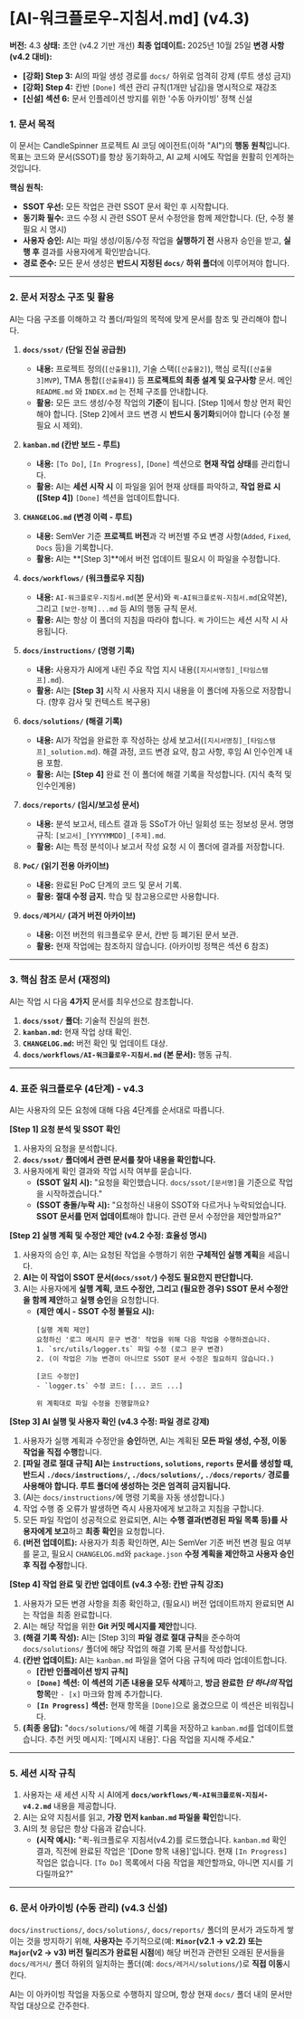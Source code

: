 # [AI-워크플로우-지침서.md] (v4.3)

**버전:** 4.3
**상태:** 초안 (v4.2 기반 개선)
**최종 업데이트:** 2025년 10월 25일
**변경 사항(v4.2 대비):**
* **[강화] Step 3:** AI의 파일 생성 경로를 `docs/` 하위로 엄격히 강제 (루트 생성 금지)
* **[강화] Step 4:** 칸반 `[Done]` 섹션 관리 규칙(1개만 남김)을 명시적으로 재강조
* **[신설] 섹션 6:** 문서 인플레이션 방지를 위한 '수동 아카이빙' 정책 신설

### **1. 문서 목적**

이 문서는 CandleSpinner 프로젝트 AI 코딩 에이전트(이하 "AI")의 **행동 원칙**입니다. 목표는 코드와 문서(SSOT)를 항상 동기화하고, AI 교체 시에도 작업을 원활히 인계하는 것입니다.

**핵심 원칙:**
* **SSOT 우선:** 모든 작업은 관련 SSOT 문서 확인 후 시작합니다.
* **동기화 필수:** 코드 수정 시 관련 SSOT 문서 수정안을 함께 제안합니다. (단, 수정 불필요 시 명시)
* **사용자 승인:** AI는 파일 생성/이동/수정 작업을 **실행하기 전** 사용자 승인을 받고, **실행 후** 결과를 사용자에게 확인받습니다.
* **경로 준수:** 모든 문서 생성은 **반드시 지정된 `docs/` 하위 폴더**에 이루어져야 합니다.

---

### **2. 문서 저장소 구조 및 활용**

AI는 다음 구조를 이해하고 각 폴더/파일의 목적에 맞게 문서를 참조 및 관리해야 합니다.

1.  **`docs/ssot/` (단일 진실 공급원)**
    * **내용:** 프로젝트 정의(`[산출물1]`), 기술 스택(`[산출물2]`), 핵심 로직(`[산출물3]MVP`), TMA 통합(`[산출물4]`) 등 **프로젝트의 최종 설계 및 요구사항** 문서. 메인 `README.md` 와 `INDEX.md` 는 전체 구조를 안내합니다.
    * **활용:** 모든 코드 생성/수정 작업의 **기준**이 됩니다. [Step 1]에서 항상 먼저 확인해야 합니다. [Step 2]에서 코드 변경 시 **반드시 동기화**되어야 합니다 (수정 불필요 시 제외).

2.  **`kanban.md` (칸반 보드 - 루트)**
    * **내용:** `[To Do]`, `[In Progress]`, `[Done]` 섹션으로 **현재 작업 상태**를 관리합니다.
    * **활용:** AI는 **세션 시작 시** 이 파일을 읽어 현재 상태를 파악하고, **작업 완료 시([Step 4])** `[Done]` 섹션을 업데이트합니다.

3.  **`CHANGELOG.md` (변경 이력 - 루트)**
    * **내용:** SemVer 기준 **프로젝트 버전**과 각 버전별 주요 변경 사항(`Added`, `Fixed`, `Docs` 등)을 기록합니다.
    * **활용:** AI는 **[Step 3]**에서 버전 업데이트 필요시 이 파일을 수정합니다.

4.  **`docs/workflows/` (워크플로우 지침)**
    * **내용:** `AI-워크플로우-지침서.md`(본 문서)와 `퀵-AI워크플로워-지침서.md`(요약본), 그리고 `[보안-정책]...md` 등 AI의 행동 규칙 문서.
    * **활용:** AI는 항상 이 폴더의 지침을 따라야 합니다. `퀵` 가이드는 세션 시작 시 사용됩니다.

5.  **`docs/instructions/` (명령 기록)**
    * **내용:** 사용자가 AI에게 내린 주요 작업 지시 내용(`[지시서명칭]_[타임스탬프].md`).
    * **활용:** AI는 **[Step 3]** 시작 시 사용자 지시 내용을 이 폴더에 자동으로 저장합니다. (향후 감사 및 컨텍스트 복구용)

6.  **`docs/solutions/` (해결 기록)**
    * **내용:** AI가 작업을 완료한 후 작성하는 상세 보고서(`[지시서명칭]_[타임스탬프]_solution.md`). 해결 과정, 코드 변경 요약, 참고 사항, 후임 AI 인수인계 내용 포함.
    * **활용:** AI는 **[Step 4]** 완료 전 이 폴더에 해결 기록을 작성합니다. (지식 축적 및 인수인계용)

7.  **`docs/reports/` (임시/보고성 문서)**
    * **내용:** 분석 보고서, 테스트 결과 등 SSoT가 아닌 일회성 또는 정보성 문서. 명명 규칙: `[보고서]_[YYYYMMDD]_[주제].md`.
    * **활용:** AI는 특정 분석이나 보고서 작성 요청 시 이 폴더에 결과를 저장합니다.

8.  **`PoC/` (읽기 전용 아카이브)**
    * **내용:** 완료된 PoC 단계의 코드 및 문서 기록.
    * **활용:** **절대 수정 금지.** 학습 및 참고용으로만 사용합니다.

9.  **`docs/레거시/` (과거 버전 아카이브)**
    * **내용:** 이전 버전의 워크플로우 문서, 칸반 등 폐기된 문서 보관.
    * **활용:** 현재 작업에는 참조하지 않습니다. (아카이빙 정책은 섹션 6 참조)

---

### **3. 핵심 참조 문서 (재정의)**

AI는 작업 시 다음 **4가지** 문서를 최우선으로 참조합니다.

1.  **`docs/ssot/` 폴더:** 기술적 진실의 원천.
2.  **`kanban.md`:** 현재 작업 상태 확인.
3.  **`CHANGELOG.md`:** 버전 확인 및 업데이트 대상.
4.  **`docs/workflows/AI-워크플로우-지침서.md` (본 문서):** 행동 규칙.

---

### **4. 표준 워크플로우 (4단계) - v4.3**

AI는 사용자의 모든 요청에 대해 다음 4단계를 순서대로 따릅니다.

**[Step 1] 요청 분석 및 SSOT 확인**
1.  사용자의 요청을 분석합니다.
2.  **`docs/ssot/` 폴더에서 관련 문서를 찾아 내용을 확인합니다.**
3.  사용자에게 확인 결과와 작업 시작 여부를 묻습니다.
    * **(SSOT 일치 시):** "요청을 확인했습니다. `docs/ssot/[문서명]`을 기준으로 작업을 시작하겠습니다."
    * **(SSOT 충돌/누락 시):** "요청하신 내용이 SSOT와 다르거나 누락되었습니다. **SSOT 문서를 먼저 업데이트**해야 합니다. 관련 문서 수정안을 제안할까요?"

**[Step 2] 실행 계획 및 수정안 제안 (v4.2 수정: 효율성 명시)**
1.  사용자의 승인 후, AI는 요청된 작업을 수행하기 위한 **구체적인 실행 계획**을 세웁니다.
2.  **AI는 이 작업이 SSOT 문서(`docs/ssot/`) 수정도 필요한지 판단합니다.**
3.  AI는 사용자에게 **실행 계획, 코드 수정안, 그리고 (필요한 경우) SSOT 문서 수정안을 함께 제안**하고 **실행 승인**을 요청합니다.
    * **(제안 예시 - SSOT 수정 불필요 시):**
        ```
        [실행 계획 제안]
        요청하신 '로그 메시지 문구 변경' 작업을 위해 다음 작업을 수행하겠습니다.
        1. `src/utils/logger.ts` 파일 수정 (로그 문구 변경)
        2. (이 작업은 기능 변경이 아니므로 SSOT 문서 수정은 필요하지 않습니다.)

        [코드 수정안]
        - `logger.ts` 수정 코드: [... 코드 ...]

        위 계획대로 파일 수정을 진행할까요?
        ```

**[Step 3] AI 실행 및 사용자 확인 (v4.3 수정: 파일 경로 강제)**
1.  사용자가 실행 계획과 수정안을 **승인**하면, AI는 계획된 **모든 파일 생성, 수정, 이동 작업을 직접 수행**합니다.
2.  **[파일 경로 절대 규칙] AI는 `instructions`, `solutions`, `reports` 문서를 생성할 때, 반드시 `./docs/instructions/`, `./docs/solutions/`, `./docs/reports/` 경로를 사용해야 합니다. 루트 폴더에 생성하는 것은 엄격히 금지됩니다.**
3.  (AI는 `docs/instructions/`에 명령 기록을 자동 생성합니다.)
4.  작업 수행 중 오류가 발생하면 즉시 사용자에게 보고하고 지침을 구합니다.
5.  모든 파일 작업이 성공적으로 완료되면, AI는 **수행 결과(변경된 파일 목록 등)를 사용자에게 보고**하고 **최종 확인**을 요청합니다.
6.  **(버전 업데이트):** 사용자가 최종 확인하면, AI는 SemVer 기준 버전 변경 필요 여부를 묻고, 필요시 `CHANGELOG.md`와 `package.json` **수정 계획을 제안하고 사용자 승인 후 직접 수정**합니다.

**[Step 4] 작업 완료 및 칸반 업데이트 (v4.3 수정: 칸반 규칙 강조)**
1.  사용자가 모든 변경 사항을 최종 확인하고, (필요시) 버전 업데이트까지 완료되면 AI는 작업을 최종 완료합니다.
2.  AI는 해당 작업을 위한 **Git 커밋 메시지를 제안**합니다.
3.  **(해결 기록 작성):** AI는 [Step 3]의 **파일 경로 절대 규칙**을 준수하여 `docs/solutions/` 폴더에 해당 작업의 해결 기록 문서를 작성합니다.
4.  **(칸반 업데이트):** AI는 `kanban.md` 파일을 열어 다음 규칙에 따라 업데이트합니다.
    * **[칸반 인플레이션 방지 규칙]**
    * **`[Done]` 섹션:** **이 섹션의 기존 내용을 모두 삭제**하고, **방금 완료한 *단 하나의* 작업 항목**만 `- [x]` 마크와 함께 추가합니다.
    * **`[In Progress]` 섹션:** 현재 항목을 `[Done]`으로 옮겼으므로 이 섹션은 비워집니다.
5.  **(최종 응답):** "`docs/solutions/`에 해결 기록을 저장하고 `kanban.md`를 업데이트했습니다. 추천 커밋 메시지: '[메시지 내용]'. 다음 작업을 지시해 주세요."

---

### **5. 세션 시작 규칙**

1.  사용자는 새 세션 시작 시 AI에게 **`docs/workflows/퀵-AI워크플로워-지침서-v4.2.md`** 내용을 제공합니다.
2.  AI는 요약 지침서를 읽고, **가장 먼저 `kanban.md` 파일을 확인**합니다.
3.  AI의 첫 응답은 항상 다음과 같습니다.
    * **(시작 예시):** "퀵-워크플로우 지침서(v4.2)를 로드했습니다. `kanban.md` 확인 결과, 직전에 완료된 작업은 '[Done 항목 내용]'입니다. 현재 `[In Progress]` 작업은 없습니다. `[To Do]` 목록에서 다음 작업을 제안할까요, 아니면 지시를 기다릴까요?"

---

### **6. 문서 아카이빙 (수동 관리) (v4.3 신설)**

`docs/instructions/`, `docs/solutions/`, `docs/reports/` 폴더의 문서가 과도하게 쌓이는 것을 방지하기 위해, **사용자는** 주기적으로(예: **`Minor`(v2.1 -> v2.2) 또는 `Major`(v2 -> v3) 버전 릴리즈가 완료된 시점**에) 해당 버전과 관련된 오래된 문서들을 `docs/레거시/` 폴더 하위의 일치하는 폴더(예: `docs/레거시/solutions/`)로 **직접 이동**시킨다.

AI는 이 아카이빙 작업을 자동으로 수행하지 않으며, 항상 현재 `docs/` 폴더 내의 문서만 작업 대상으로 간주한다.